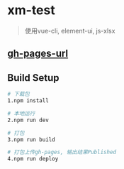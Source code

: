 # xm-test

> 使用vue-cli, element-ui, js-xlsx

## [gh-pages-url](https://ltand.github.io/xm-test)

## Build Setup

``` bash
# 下载包
1.npm install

# 本地运行
2.npm run dev

# 打包
3.npm run build

# 打包上传gh-pages, 输出结果Published
4.npm run deploy
```
